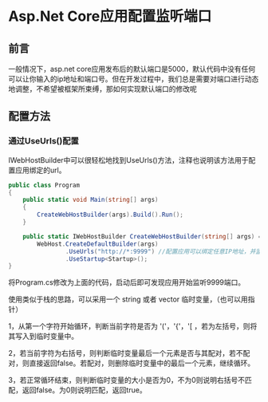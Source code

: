 # Asp.Net Core应用配置监听端口

## 前言

一般情况下，asp.net core应用发布后的默认端口是5000，默认代码中没有任何可以让你输入的ip地址和端口号。但在开发过程中，我们总是需要对端口进行动态地调整，不希望被框架所束缚，那如何实现默认端口的修改呢

## 配置方法

### 通过UseUrls()配置

IWebHostBuilder中可以很轻松地找到UseUrls()方法，注释也说明该方法用于配置应用绑定的url。

```C#
public class Program
{
    public static void Main(string[] args)
    {
        CreateWebHostBuilder(args).Build().Run();
    }

    public static IWebHostBuilder CreateWebHostBuilder(string[] args) =>
        WebHost.CreateDefaultBuilder(args)
                .UseUrls("http://*:9999") //配置应用可以绑定任意IP地址，并监听9999端口
                .UseStartup<Startup>();
}
```

将Program.cs修改为上面的代码，启动后即可发现应用开始监听9999端口。


使用类似于栈的思路，可以采用一个 string 或者 vector<char> 临时变量，（也可以用指针）

1，从第一个字符开始循环，判断当前字符是否为 '('，'{'，'[ ，若为左括号，则将其写入到临时变量中。

2，若当前字符为右括号，则判断临时变量最后一个元素是否与其配对，若不配对，则直接返回false。若配对，则删除临时变量中的最后一个元素，继续循环。

3，若正常循环结束，则判断临时变量的大小是否为0，不为0则说明右括号不匹配，返回false。为0则说明匹配，返回true。